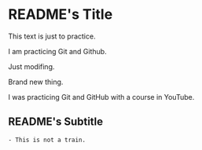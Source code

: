 # README's Title

This text is just to practice.

I am practicing Git and Github.

Just modifing.

Brand new thing.

I was practicing Git and GitHub with a course in YouTube.

## README's Subtitle

    - This is not a train.